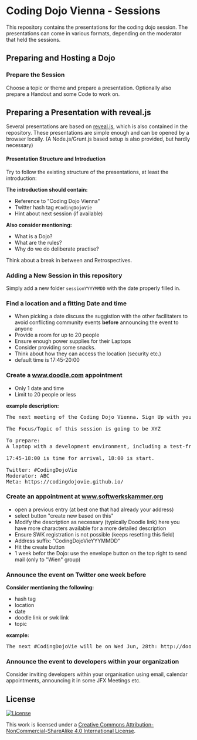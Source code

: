 # Coding Dojo Vienna - Sessions

This repository contains the presentations for the coding dojo session. The presentations can come in various formats, depending on the moderator that held the sessions.

## Preparing and Hosting a Dojo
### Prepare the Session
Choose a topic or theme and prepare a presentation. Optionally also prepare a Handout and some Code to work on.

## Preparing a Presentation with reveal.js

Several presentations are based on [reveal.js](http://lab.hakim.se/reveal-js/), which is also contained in the repository. These presentations are simple enough and can be opened by a browser locally. (A Node.js/Grunt.js based setup is also provided, but hardly necessary)


#### Presentation Structure and Introduction
Try to follow the existing structure of the presentations, at least the introduction:

**The introduction should contain:**
* Reference to "Coding Dojo Vienna"
* Twitter hash tag ```#CodingDojoVie```
* Hint about next session (if available)

**Also consider mentioning:**
* What is a Dojo?
* What are the rules?
* Why do we do deliberate practise?

Think about a break in between and Retrospectives.

### Adding a New Session in this repository
Simply add a new folder ```sessionYYYYMMDD``` with the date properly filled in. 

### Find a location and a fitting Date and time
* When picking a date discuss the suggistion with the other facilitaters to avoid conflicting community events **before** announcing the event to anyone
* Provide a room for up to 20 people 
* Ensure enough power supplies for their Laptops
* Consider providing some snacks.
* Think about how they can access the location (security etc.)
* default time is 17:45-20:00

### Create a www.doodle.com appointment
* Only 1 date and time
* Limit to 20 people or less

**example description:**
<pre>
The next meeting of the Coding Dojo Vienna. Sign Up with your full name and bring a photo ID. This is required as the participants have to be registered at the location.

The Focus/Topic of this session is going to be XYZ

To prepare:
A laptop with a development environment, including a test-framework, in the programming language of your preference. A version control system, ideally Git, is also recommended. Prepared means: A few mouse clicks or key-shortcuts, and a dummy-unit test is green.

17:45-18:00 is time for arrival, 18:00 is start.

Twitter: #CodingDojoVie
Moderator: ABC
Meta: https://codingdojovie.github.io/
</pre>

### Create an appointment at www.softwerkskammer.org

* open a previous entry (at best one that had already your address)
* select button "create new based on this"
* Modify the description as necessary (typically Doodle link) here you have more characters available for a more detailed description
* Ensure SWK registration is not possible (keeps resetting this field)
* Address suffix: "CodingDojoVieYYYMMDD"
* Hit the create button
* 1 week befor the Dojo: use the envelope button on the top right to send mail (only to "Wien" group)

### Announce the event on Twitter one week before

**Consider mentioning the following:**
* hash tag 
* location 
* date
* doodle link or swk link
* topic

**example:**
<pre>
The next #CodingDojoVie will be on Wed Jun, 28th: http://doodle.com/poll/ne4gtuyvegd7su73 at s IT Solutions focusing on be the D in SOLID: DIP
</pre>

### Announce the event to developers within your organization

Consider inviting developers within your organisation using email, calendar appointments, announcing it in some JFX Meetings etc.

## License

[![License][license-image]][license-url]

This work is licensed under a [Creative Commons Attribution-NonCommercial-ShareAlike 4.0 International License](http://creativecommons.org/licenses/by-nc-sa/4.0/).

[license-url]: http://creativecommons.org/licenses/by-nc-sa/4.0/
[license-image]: https://i.creativecommons.org/l/by-nc-sa/4.0/88x31.png
